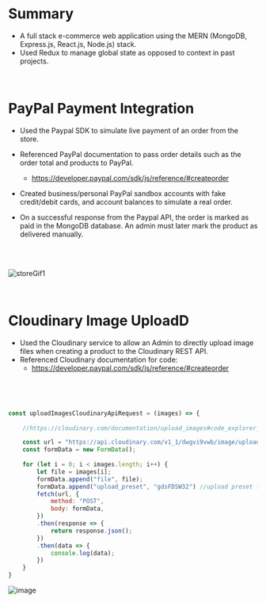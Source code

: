 
<h1>Summary</h1>

- A full stack e-commerce web application using the MERN (MongoDB, Express.js, React.js, Node.js) stack.  
- Used Redux to manage global state as opposed to context in past projects.

<br/>

<h1> PayPal Payment Integration </h1>

- Used the Paypal SDK to simulate live payment of an order from the store. 
- Referenced PayPal documentation to pass order details such as the order total and products to PayPal.
  - https://developer.paypal.com/sdk/js/reference/#createorder
  
- Created business/personal PayPal sandbox accounts with fake credit/debit cards, and account balances to simulate a real order.
- On a successful response from the Paypal API, the order is marked as paid in the MongoDB database.  An admin must later mark the product as delivered manually.

<br/>
<br/>

![storeGif1](https://user-images.githubusercontent.com/91037796/211115640-cd6b2af0-b670-45f9-a01b-c51b9888f107.gif)

<br/>

<h1> Cloudinary Image UploadD </h1>

- Used the Cloudinary service to allow an Admin to directly upload image files when creating a product to the Cloudinary REST API.
- Referenced Cloudinary documentation for code:
  - https://developer.paypal.com/sdk/js/reference/#createorder
  

<br/>
<br/>

```js

const uploadImagesCloudinaryApiRequest = (images) => {
   
    //https://cloudinary.com/documentation/upload_images#code_explorer_upload_multiple_files_using_a_form_unsigned

    const url = "https://api.cloudinary.com/v1_1/dwgvi9vwb/image/upload"  //dwgvi9vwb is env cloud name from cloudinary settings
    const formData = new FormData();
    
    for (let i = 0; i < images.length; i++) {
        let file = images[i];
        formData.append("file", file);
        formData.append("upload_preset", "gdsFDSW32") //upload preset from cloudinary settings
        fetch(url, {
            method: "POST",
            body: formData,
        })
        .then(response => {
            return response.json();
        })
        .then(data => {
            console.log(data);
        })
    }
}
```

![image](https://user-images.githubusercontent.com/91037796/211130625-73228d61-b1ef-46a2-b017-237aa046221a.png)


<br/>



